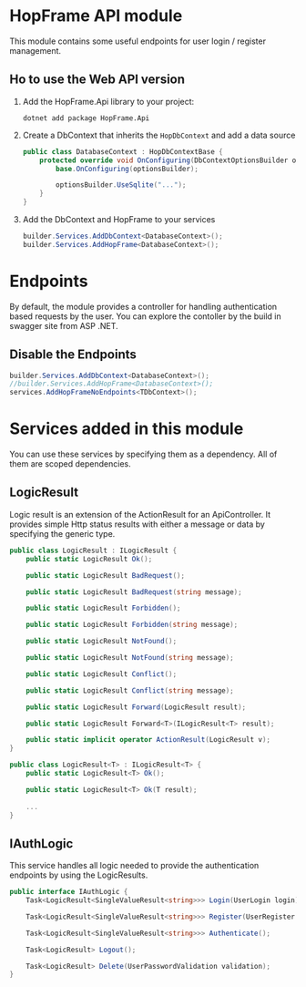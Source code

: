 # HopFrame API module
This module contains some useful endpoints for user login / register management.

## Ho to use the Web API version

1. Add the HopFrame.Api library to your project:

   ```
   dotnet add package HopFrame.Api
   ```

2. Create a DbContext that inherits the ``HopDbContext`` and add a data source

   ```csharp
   public class DatabaseContext : HopDbContextBase {
       protected override void OnConfiguring(DbContextOptionsBuilder optionsBuilder) {
           base.OnConfiguring(optionsBuilder);

           optionsBuilder.UseSqlite("...");
       }
   }
   ```

3. Add the DbContext and HopFrame to your services

   ```csharp
   builder.Services.AddDbContext<DatabaseContext>();
   builder.Services.AddHopFrame<DatabaseContext>();
   ```

# Endpoints
By default, the module provides a controller for handling authentication based requests by the user.
You can explore the contoller by the build in swagger site from ASP .NET.

## Disable the Endpoints

```csharp
builder.Services.AddDbContext<DatabaseContext>();
//builder.Services.AddHopFrame<DatabaseContext>();
services.AddHopFrameNoEndpoints<TDbContext>();
```

# Services added in this module
You can use these services by specifying them as a dependency. All of them are scoped dependencies.

## LogicResult
Logic result is an extension of the ActionResult for an ApiController. It provides simple Http status results with either a message or data by specifying the generic type.

```csharp
public class LogicResult : ILogicResult {
    public static LogicResult Ok();

    public static LogicResult BadRequest();

    public static LogicResult BadRequest(string message);

    public static LogicResult Forbidden();

    public static LogicResult Forbidden(string message);

    public static LogicResult NotFound();

    public static LogicResult NotFound(string message);

    public static LogicResult Conflict();

    public static LogicResult Conflict(string message);

    public static LogicResult Forward(LogicResult result);

    public static LogicResult Forward<T>(ILogicResult<T> result);

    public static implicit operator ActionResult(LogicResult v);
}

public class LogicResult<T> : ILogicResult<T> {
    public static LogicResult<T> Ok();

    public static LogicResult<T> Ok(T result);
    
    ...
}
```

## IAuthLogic
This service handles all logic needed to provide the authentication endpoints by using the LogicResults.

```csharp
public interface IAuthLogic {
    Task<LogicResult<SingleValueResult<string>>> Login(UserLogin login);

    Task<LogicResult<SingleValueResult<string>>> Register(UserRegister register);

    Task<LogicResult<SingleValueResult<string>>> Authenticate();

    Task<LogicResult> Logout();

    Task<LogicResult> Delete(UserPasswordValidation validation);
}
```